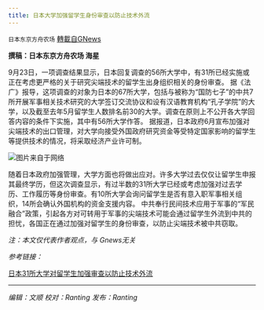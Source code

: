 ```yaml
---
title: 日本大学加强留学生身份审查以防止技术外流
---
```

`日本东京方舟农场` [轉載自GNews](https://gnews.org/zh-hans/1558426/)

**撰稿：日本东京方舟农场 海星**

9月23日，一项调查结果显示，日本回复调查的56所大学中，有31所已经实施或正在考虑更严格的关于研究尖端技术的留学生出身组织相关的身份审查。
据《法广》报导，这项调查的对象为日本的67所大学，包括与被称为“国防七子”的中共7所开展军事相关技术研究的大学签订交流协议和设有汉语教育机构“孔子学院”的大学，以及截至去年5月留学生人数排名前30的大学。调查在原则上不公开各大学回答内容的条件下实施，其中有56所大学作答。
据报道，日本政府6月宣布加强对尖端技术的出口管理，对大学向接受外国政府研究资金等受特定国家影响的留学生等提供技术的情况，将采取经济产业许可制。

![](https://assets.gnews.org/wp-content/uploads/2021/09/微信图片_20210927163635.png)图片来自于网络

随着日本政府加强管理，大学方面也将做出应对。许多大学过去仅仅让留学生申报其最终学历，但这次调查显示，有过半数的31所大学已经或考虑加强对过去学历、工作履历等身份审查。有10所大学会询问留学生是否有意入职军事相关组织，14所会确认外国机构的资金支援内容。
中共奉行民间技术应用于军事的“军民融合”政策，引起各方对可转用于军事的尖端技术可能会通过留学生外流到中共的担忧，各国正在通过加强对留学生的身份审查，以防止尖端技术被中共窃取。

*注：本文仅代表作者观点，与 Gnews无关*

*参考链接：*

[日本31所大学对留学生加强审查以防止技术外流](https://www.rfi.fr/cn/%E4%BA%9A%E6%B4%B2/20210925-%E6%97%A5%E6%9C%AC31%E6%89%80%E5%A4%A7%E5%AD%A6%E5%AF%B9%E7%95%99%E5%AD%A6%E7%94%9F%E5%8A%A0%E5%BC%BA%E5%AE%A1%E6%9F%A5%E4%BB%A5%E9%98%B2%E6%AD%A2%E6%8A%80%E6%9C%AF%E5%A4%96%E6%B5%81)

* * *

*编辑：文顺 校对：Ranting 发布：Ranting*
